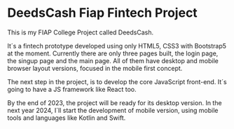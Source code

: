 <h1>DeedsCash Fiap Fintech Project</h1>
<p>This is my FIAP College Project called DeedsCash.</p>
<p>It´s a fintech prototype developed using only HTML5, CSS3 with Bootstrap5 at the moment. Currently there are only three pages built, the login page, the singup page and the main page. All of them have desktop and mobile browser layout versions, focused in the mobile first concept.</p>
<p>The next step in the project, is to develop the core JavaScript front-end. It´s going to have a JS framework like React too.</p>
<p>By the end of 2023, the project will be ready for its desktop version. In the next year 2024, I´ll start the development of mobile version, using mobile tools and languages like Kotlin and Swift.</p>
